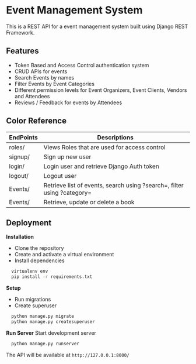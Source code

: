 
# Event Management System

This is a REST API for a event management system built using Django REST Framework.


## Features

- Token Based and Access Control authentication system
- CRUD APIs for events
- Search Events by names
- Filter Events by Event Categories
- Different permission levels for Event Organizers, Event Clients, Vendors and Attendees
- Reviews / Feedback for events by Attendees

## Color Reference

| EndPoints             | Descriptions                                                               |
| ----------------- | ------------------------------------------------------------------ |
| roles/    |   Views Roles that are used for access control    |
| signup/   |  Sign up new user |
| login/ | Login user and retrieve Django Auth token|
| logout/ | Logout user |
| Events/ | Retrieve list of events, search using ?search=, filter using ?category= |
| Events/<id>| Retrieve, update or delete a book|


## Deployment

__Installation__
- Clone the repository
- Create and activate a virtual environment
- Install dependencies
```bash
  virtualenv env
  pip install -r requirements.txt
```

__Setup__
- Run migrations
- Create superuser
```bash
  python manage.py migrate
  python manage.py createsuperuser
```
__Run Server__
Start development server
```bash
  python manage.py runserver
```
The API will be available at `http://127.0.0.1:8000/`
